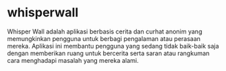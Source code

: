 # whisperwall
Whisper Wall adalah aplikasi berbasis cerita dan curhat anonim yang memungkinkan pengguna untuk berbagi pengalaman atau perasaan mereka. Aplikasi ini membantu pengguna yang sedang tidak baik-baik saja dengan memberikan ruang untuk bercerita serta saran atau rangkuman cara menghadapi masalah yang mereka alami.
